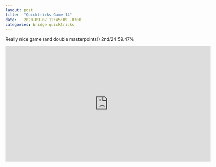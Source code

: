 ```yaml
---
layout: post
title:  "Quicktricks Game 14"
date:   2020-09-07 12:45:09 -0700
categories: bridge quicktricks
---
```


Really nice game (and double masterpoints!) 2nd/24 59.47%

<iframe 
    width="640"
    height="360"
    src="https://www.youtube.com/embed/iBCbvMVS6SI" 
    frameborder="0"
    allow="accelerometer;
    autoplay;
    encrypted-media;
    gyroscope;
    picture-in-picture" 
    allowfullscreen>
</iframe>
